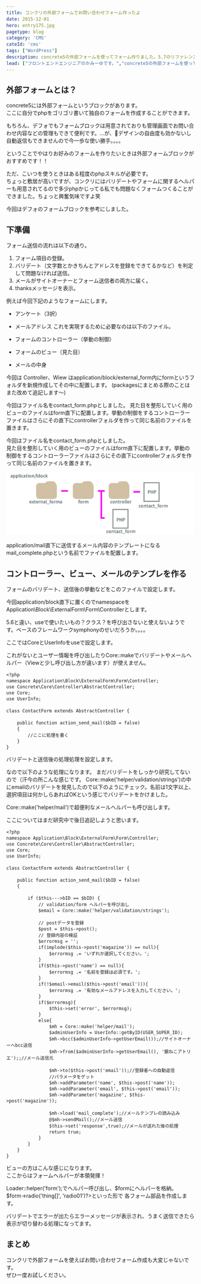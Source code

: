 ```yaml
---
title: コンクリの外部フォームでお問い合わせフォーム作ったよ
date: 2015-12-01
hero: entry175.jpg
pagetype: blog
category: 'CMS'
cateId: 'cms'
tags: ["WordPress"]
description: concrete5の外部フォームを使ってフォーム作りました。5.7のリファレンスが少なめなのでメモします。
lead: ["フロントエンドエンジニアのかみーゆです。","concrete5の外部フォームを使ってフォーム作りました。5.7のリファレンスが少なめなのでメモします。"]
---
```

## 外部フォームとは？
concrete5には外部フォームというブロックがあります。<br>
ここに自分でphpをゴリゴリ書いて独自のフォームを作成することができます。

もちろん、デフォでもフォームブロックは用意されておりも管理画面でお問い合わせ内容などの管理もできて便利です。…が、デザインの自由度も効かないし自動返信もできませんので今一歩な使い勝手。。。。

ということでやはりお好みのフォームを作りたいときは外部フォームブロックがおすすめです！！

ただ、こいつを使うときはある程度のphpスキルが必要です。<br>
ちょっと敷居が高いですが、コンクリにはバリデートやフォームに関するヘルパーも用意されてるので多少phpかじってる私でも問題なくフォームつくることができました。ちょっと興奮気味ですよ笑

今回はデフォのフォームブロックを参考にしました。

## 下準備
フォーム送信の流れは以下の通り。

1. フォーム項目の登録。
2. バリデート（文字数とかきちんとアドレスを登録をできてるかなど）を判定して問題なければ送信。
3. メールがサイトオーナーとフォーム送信者の両方に届く。
4. thanksメッセージを表示。

例えば今回下記のようなフォームにします。

* アンケート（3択）
* メールアドレス
これを実現するために必要なのは以下のファイル。

* フォームのコントローラー（挙動の制御）
* フォームのビュー（見た目）
* メールの中身

今回は Controller、Wiew はapplication/block/external_form内にformというフォルダを新規作成してその中に配置します。
(packagesにまとめる際のことはまた改めて追記します〜)

今回はファイル名をcontact_form.phpとしました。
見た目を整形していく用のビューのファイルはform直下に配置します。挙動の制御をするコントローラーファイルはさらにその直下にcontrollerフォルダを作って同じ名前のファイルを置きます。

今回はファイル名をcontact_form.phpとしました。<br>
見た目を整形していく用のビューのファイルはform直下に配置します。挙動の制御をするコントローラーファイルはさらにその直下にcontrollerフォルダを作って同じ名前のファイルを置きます。

![ファイル構造](./images/2015/entry236-1.jpg)

application/mail直下に送信するメール内容のテンプレートになるmail_complete.phpという名前でファイルを配置します。

## コントローラー、ビュー、メールのテンプレを作る

フォームのバリデート、送信後の挙動などをこのファイルで設定します。

今回application/block直下に置くのでnamespaceを Application\Block\ExternalForm\Form\Controllerとします。

5.6と違い、useで使いたいもの？クラス？を呼び出さないと使えないようです。ベースのフレームワークsymphonyのせいだろうか。。。。

ここではCoreとUserInfoをuseで設定します。

これがないとユーザー情報を呼び出したりCore::makeでバリデートやメールヘルパー（Viewと少し呼び出し方が違います）が使えません。

```
<?php
namespace Application\Block\ExternalForm\Form\Controller;
use Concrete\Core\Controller\AbstractController;
use Core;
use UserInfo;

class ContactForm extends AbstractController {

    public function action_send_mail($bID = false)
    {
        //ここに処理を書く
    }
}
```
バリデートと送信後の処理処理を設定します。

なので以下のような処理になります。
まだバリデートをしっかり研究してないので（汗今の所こんな感じです。
Core::make('helper/validation/strings')の中にemailのバリデートを発見したので以下のようにチェック。名前は1文字以上、選択項目は何かしらあればOKという感じでバリデートをかけました。

Core::make('helper/mail')で超便利なメールヘルパーも呼び出します。

ここについてはまだ研究中で後日追記しようと思います。

```
<?php
namespace Application\Block\ExternalForm\Form\Controller;
use Concrete\Core\Controller\AbstractController;
use Core;
use UserInfo;

class ContactForm extends AbstractController {

    public function action_send_mail($bID = false)
    {

        if ($this--->bID == $bID) {
            // validation/form ヘルパーを呼び出し
            $email = Core::make('helper/validation/strings');

            // postデータを登録
            $post = $this->post();
            // 登録内容の検証
            $errormsg = '';
            if(implode($this->post('magazine')) == null){
                $errormsg .= 'いずれか選択してください。';
            }
            if($this->post('name') == null){
                $errormsg .= '名前を登録は必須です。';
            }
            if(!$email->email($this->post('email'))){
                $errormsg .= '有効なメールアドレスを入力してください。';
            }
            if($errormsg){
                $this->set('error', $errormsg);
            }
            else{
                $mh = Core::make('helper/mail');
                $adminUserInfo = UserInfo::getByID(USER_SUPER_ID);
                $mh->bcc($adminUserInfo->getUserEmail());//サイトオーナーへbcc送信
                $mh->from($adminUserInfo->getUserEmail(), '銀ねこアトリエ');;//メール送信元

                $mh->to($this->post('email'));//登録者への自動返信
                //パラメータをゲット
                $mh->addParameter('name', $this->post('name'));
                $mh->addParameter('email', $this->post('email'));
                $mh->addParameter('magazine', $this->post('magazine'));

                $mh->load('mail_complete');//メールテンプレの読み込み
                @$mh->sendMail();//メール送信
                $this->set('response',true);//メールが送れた後の処理
                return true;
            }
        }
    }
}
```

ビューの方はこんな感じになります。<br>
ここからはフォームヘルパーが本領発揮！

Loader::helper('form');でヘルパー呼び出し、$formにヘルパーを格納。<br>
$form->radio('thing[]', 'radio01')?>といった形で 各フォーム部品を作成します。

バリデートでエラーが出たらエラーメッセージが表示され、うまく送信できたら表示が切り替わる処理になってます。

## まとめ
コンクリで外部フォームを使えばお問い合わせフォーム作成も大変じゃないです。<br>
ぜひ一度お試しください。
